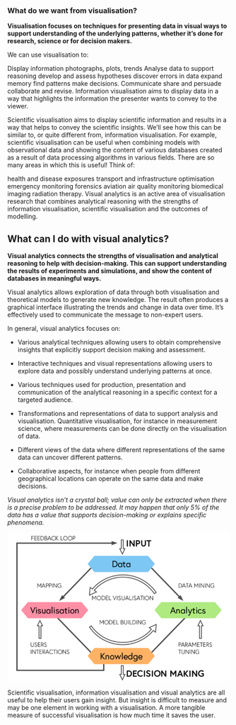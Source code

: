 ### What do we want from visualisation?

__Visualisation focuses on techniques for presenting data in visual ways to support understanding of the underlying patterns, whether it’s done for research, science or for decision makers.__


We can use visualisation to:

Display information
photographs, plots, trends
Analyse data to support reasoning
develop and assess hypotheses
discover errors in data
expand memory
find patterns
make decisions.
Communicate
share and persuade
collaborate and revise.
Information visualisation aims to display data in a way that highlights the information the presenter wants to convey to the viewer.

Scientific visualisation aims to display scientific information and results in a way that helps to convey the scientific insights. We’ll see how this can be similar to, or quite different from, information visualisation. For example, scientific visualisation can be useful when combining models with observational data and showing the content of various databases created as a result of data processing algorithms in various fields. There are so many areas in which this is useful! Think of:

health and disease exposures
transport and infrastructure optimisation
emergency monitoring
forensics
aviation
air quality monitoring
biomedical imaging
radiation therapy.
Visual analytics is an active area of visualisation research that combines analytical reasoning with the strengths of information visualisation, scientific visualisation and the outcomes of modelling.


## What can I do with visual analytics?

__Visual analytics connects the strengths of visualisation and analytical reasoning to help with decision-making. This can support understanding the results of experiments and simulations, and show the content of databases in meaningful ways.__


Visual analytics allows exploration of data through both visualisation and theoretical models to generate new knowledge. The result often produces a graphical interface illustrating the trends and change in data over time. It’s effectively used to communicate the message to non-expert users.

In general, visual analytics focuses on:

* Various analytical techniques allowing users to obtain comprehensive insights that explicitly support decision making and assessment.

* Interactive techniques and visual representations allowing users to explore data and possibly understand underlying patterns at once.

* Various techniques used for production, presentation and communication of the analytical reasoning in a specific context for a targeted audience.

* Transformations and representations of data to support analysis and visualisation.
Quantitative visualisation, for instance in measurement science, where measurements can be done directly on the visualisation of data.

* Different views of the data where different representations of the same data can uncover different patterns.

* Collaborative aspects, for instance when people from different geographical locations can operate on the same data and make decisions.

_*Visual analytics isn’t a crystal ball; value can only be extracted when there is a precise problem to be addressed. It may happen that only 5% of the data has a value that supports decision-making or explains specific phenomena.*_

![raw data from big data sources](/pictures/bigData1.png)


Scientific visualisation, information visualisation and visual analytics are all useful to help their users gain insight. But insight is difficult to measure and may be one element in working with a visualisation. A more tangible measure of successful visualisation is how much time it saves the user.
